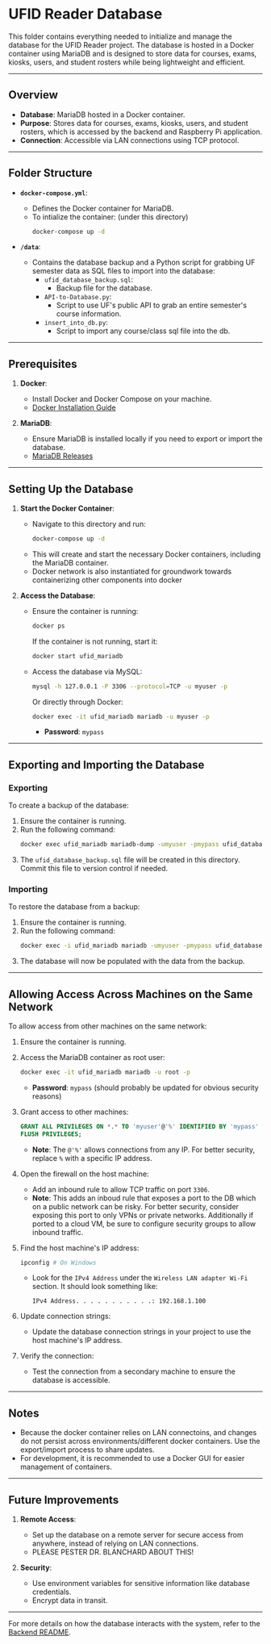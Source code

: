 # UFID Reader Database

This folder contains everything needed to initialize and manage the database for the UFID Reader project. The database is hosted in a Docker container using MariaDB and is designed to store data for courses, exams, kiosks, users, and student rosters while being lightweight and efficient.

---

## Overview

- **Database**: MariaDB hosted in a Docker container.
- **Purpose**: Stores data for courses, exams, kiosks, users, and student rosters, which is accessed by the backend and Raspberry Pi application.
- **Connection**: Accessible via LAN connections using TCP protocol.

---

## Folder Structure

- **`docker-compose.yml`**:

  - Defines the Docker container for MariaDB.
  - To intialize the container: (under this directory)
    ```bash
    docker-compose up -d
    ```

- **`/data`**:
  - Contains the database backup and a Python script for grabbing UF semester data as SQL files to import into the database:
    - `ufid_database_backup.sql`:
      - Backup file for the database.
    - `API-to-Database.py`:
      - Script to use UF's public API to grab an entire semester's course information.
    - `insert_into_db.py`:
      - Script to import any course/class sql file into the db.

---

## Prerequisites

1. **Docker**:

   - Install Docker and Docker Compose on your machine.
   - [Docker Installation Guide](https://docs.docker.com/get-docker/)

2. **MariaDB**:
   - Ensure MariaDB is installed locally if you need to export or import the database.
   - [MariaDB Releases](https://mariadb.org/mariadb/all-releases/)

---

## Setting Up the Database

1. **Start the Docker Container**:

   - Navigate to this directory and run:
     ```bash
     docker-compose up -d
     ```
   - This will create and start the necessary Docker containers, including the MariaDB container.
   - Docker network is also instantiated for groundwork towards containerizing other components into docker

2. **Access the Database**:

   - Ensure the container is running:

     ```bash
     docker ps
     ```

     If the container is not running, start it:

     ```bash
     docker start ufid_mariadb
     ```

   - Access the database via MySQL:
     ```bash
     mysql -h 127.0.0.1 -P 3306 --protocol=TCP -u myuser -p
     ```
     Or directly through Docker:
     ```bash
     docker exec -it ufid_mariadb mariadb -u myuser -p
     ```
     - **Password**: `mypass`

---

## Exporting and Importing the Database

### Exporting

To create a backup of the database:

1. Ensure the container is running.
2. Run the following command:
   ```bash
   docker exec ufid_mariadb mariadb-dump -umyuser -pmypass ufid_database > ufid_database_backup.sql
   ```
3. The `ufid_database_backup.sql` file will be created in this directory. Commit this file to version control if needed.

### Importing

To restore the database from a backup:

1. Ensure the container is running.
2. Run the following command:
   ```bash
   docker exec -i ufid_mariadb mariadb -umyuser -pmypass ufid_database < ufid_database_backup.sql
   ```
3. The database will now be populated with the data from the backup.

---

## Allowing Access Across Machines on the Same Network

To allow access from other machines on the same network:

1. Ensure the container is running.
2. Access the MariaDB container as root user:

   ```bash
   docker exec -it ufid_mariadb mariadb -u root -p
   ```
   - **Password**: `mypass` (should probably be updated for obvious security reasons)
3. Grant access to other machines:

   ```sql
   GRANT ALL PRIVILEGES ON *.* TO 'myuser'@'%' IDENTIFIED BY 'mypass' WITH GRANT OPTION;
   FLUSH PRIVILEGES;
   ```

   - **Note**: The `@'%'` allows connections from any IP. For better security, replace `%` with a specific IP address.


4. Open the firewall on the host machine:

   - Add an inbound rule to allow TCP traffic on port `3306`.
   - **Note**: This adds an inboud rule that exposes a port to the DB which on a public network can be risky. For better security, consider exposing this port to only VPNs or private networks. Additionally if ported to a cloud VM, be sure to configure security groups to allow inbound traffic.

5. Find the host machine's IP address:

   ```bash
   ipconfig # On Windows
   ```

   - Look for the `IPv4 Address` under the `Wireless LAN adapter Wi-Fi` section. It should look something like:
     ```
     IPv4 Address. . . . . . . . . . .: 192.168.1.100
     ```

6. Update connection strings:

   - Update the database connection strings in your project to use the host machine's IP address.

7. Verify the connection:
   - Test the connection from a secondary machine to ensure the database is accessible.

---

## Notes

- Because the docker container relies on LAN connectoins, and changes do not persist across environments/different docker containers. Use the export/import process to share updates.
- For development, it is recommended to use a Docker GUI for easier management of containers.

---

## Future Improvements

1. **Remote Access**:

   - Set up the database on a remote server for secure access from anywhere, instead of relying on LAN connections.
   - PLEASE PESTER DR. BLANCHARD ABOUT THIS!

2. **Security**:
   - Use environment variables for sensitive information like database credentials.
   - Encrypt data in transit.

---

For more details on how the database interacts with the system, refer to the [Backend README](../UFID_Reader_Web_App/fastapi_backend/README.md).
